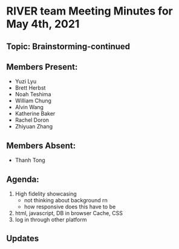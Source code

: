 # RIVER team Meeting Minutes for May 4th, 2021

## Topic: Brainstorming-continued

## Members Present:
- Yuzi Lyu
- Brett Herbst
- Noah Teshima
- William Chung
- Alvin Wang
- Katherine Baker
- Rachel Doron
- Zhiyuan Zhang
    
## Members Absent:
- Thanh Tong

## Agenda:
1. High fidelity showcasing
   - not thinking about background rn
   - how responsive does this have to be
2. html, javascript, DB in browser Cache, CSS
3. log in through other platform

## Updates


